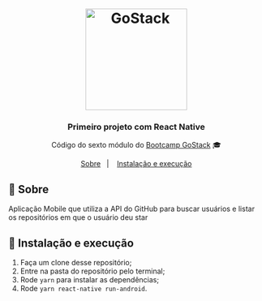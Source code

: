 <h1 align="center">
    <img alt="GoStack" src="https://rocketseat-cdn.s3-sa-east-1.amazonaws.com/bootcamp-header.png" width="200px" />
</h1>

<h3 align="center">
  Primeiro projeto com React Native
</h3>

<p align="center">Código do sexto módulo do <a href="https://rocketseat.com.br/bootcamp">Bootcamp GoStack</a> 🎓</p>

<p align="center">
  <a href="#-sobre">Sobre</a>&nbsp;&nbsp;&nbsp;|&nbsp;&nbsp;&nbsp;
  <a href="#-instalacao-e-execução">Instalação e execução</a>
</p>

## 🚀 Sobre

Aplicação Mobile que utiliza a API do GitHub para buscar usuários e listar os repositórios em que o usuário deu star

## 🚀 Instalação e execução

1. Faça um clone desse repositório;
2. Entre na pasta do repositório pelo terminal;
3. Rode `yarn` para instalar as dependências;
4. Rode `yarn react-native run-android`.

